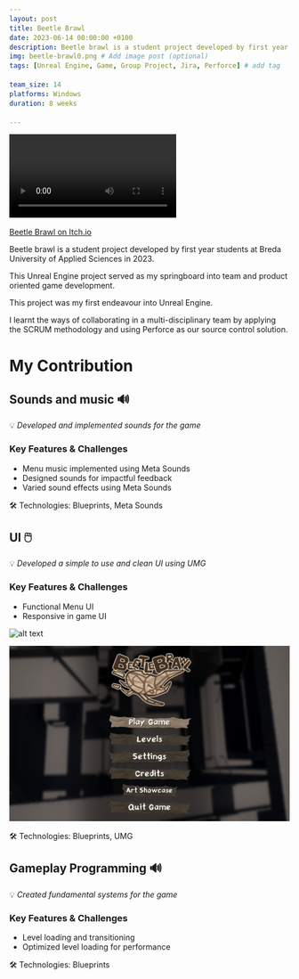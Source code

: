 ```yaml
---
layout: post
title: Beetle Brawl
date: 2023-06-14 00:00:00 +0100
description: Beetle brawl is a student project developed by first year students at Breda University of Applied Sciences in 2023. # Add post description (optional)
img: beetle-brawl0.png # Add image post (optional)
tags: [Unreal Engine, Game, Group Project, Jira, Perforce] # add tag

team_size: 14
platforms: Windows
duration: 8 weeks

---
```


<video class="project-media" controls volume="0.5" max-width="100%" height="auto">
  <source src="../assets/vid/beetle-brawl.mp4" type="video/mp4">
</video>

[Beetle Brawl on Itch.io](https://harrybaas.itch.io/beetlebrawl)

Beetle brawl is a student project developed by first year students at Breda University of Applied Sciences in 2023.

This Unreal Engine project served as my springboard into team and product oriented game development. 

This project was my first endeavour into Unreal Engine.

I learnt the ways of collaborating in a multi-disciplinary team by applying the SCRUM methodology and using Perforce as our source control solution.

# My Contribution

## Sounds and music 🔊

💡 *Developed and implemented sounds for the game*

### Key Features & Challenges

- Menu music implemented using Meta Sounds
- Designed sounds for impactful feedback
- Varied sound effects using Meta Sounds

🛠 Technologies: Blueprints, Meta Sounds

## UI 🖱️

💡 *Developed a simple to use and clean UI using UMG*

### Key Features & Challenges

- Functional Menu UI 
- Responsive in game UI

![alt text](../assets/img/BeetleBrawlUI.png)

![alt text](../assets/img/BeetleBrawlMenu.png)

🛠 Technologies: Blueprints, UMG

## Gameplay Programming 🔊

💡 *Created fundamental systems for the game*

### Key Features & Challenges

- Level loading and transitioning
- Optimized level loading for performance

🛠 Technologies: Blueprints

